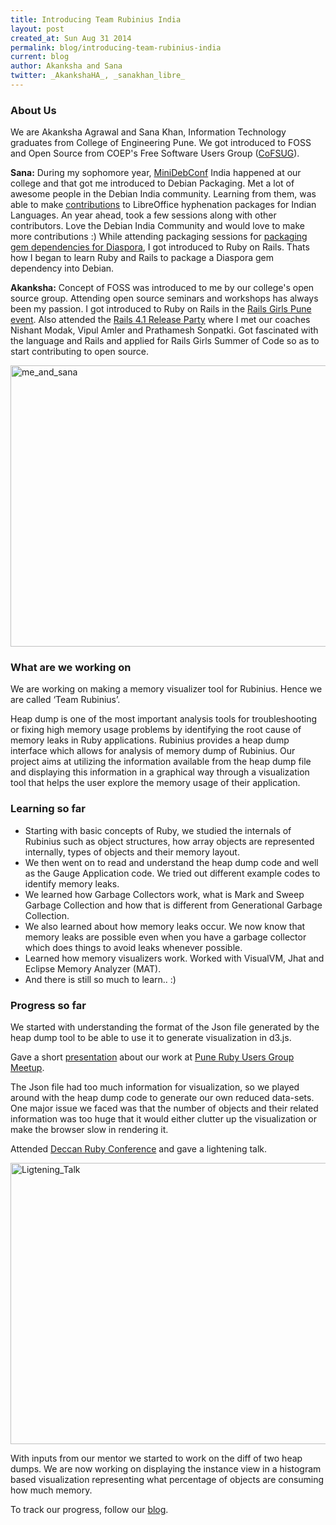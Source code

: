 ```yaml
---
title: Introducing Team Rubinius India
layout: post
created_at: Sun Aug 31 2014
permalink: blog/introducing-team-rubinius-india
current: blog
author: Akanksha and Sana
twitter: _AkankshaHA_, _sanakhan_libre_
---
```


### About Us

We are Akanksha Agrawal and Sana Khan, Information Technology graduates from College of Engineering Pune. We got introduced to FOSS and Open Source from COEP's Free Software Users Group ([CoFSUG](http://foss.coep.org.in/fosslab/cofsug.html)). 

**Sana:** During my sophomore year, [MiniDebConf](https://wiki.debian.org/DebianIndia/MiniDebConf2010) India happened at our college and that got me introduced to Debian Packaging. Met a lot of awesome people in the Debian India community. Learning from them, was able to make [contributions](https://qa.debian.org/developer.php?login=sanakhan2011@gmail.com) to LibreOffice hyphenation packages for Indian Languages. An year ahead, took a few sessions along with other contributors. Love the Debian India Community and would love to make more contributions :) While attending packaging sessions for [packaging gem dependencies for Diaspora](https://wiki.debian.org/Diaspora/Packaging/Sessions), I got introduced to Ruby on Rails. Thats how I began to learn Ruby and Rails to package a Diaspora gem dependency into Debian.

**Akanksha:** Concept of FOSS was introduced to me by our college's open source group. Attending open source seminars and workshops has always been my passion. I got introduced to Ruby on Rails in the [Rails Girls Pune event](http://blog.joshsoftware.com/2013/08/30/railsgirls-pune-the-gold-and-the-beautiful/). Also attended the [Rails 4.1 Release Party](https://twitter.com/vipulnsward/status/459971085128040448/photo/1) where I met our coaches Nishant Modak, Vipul Amler and Prathamesh Sonpatki. Got fascinated with the language and Rails and applied for Rails Girls Summer of Code so as to start contributing to open source. 

<img src="https://cloud.githubusercontent.com/assets/2115379/4102379/a91b12dc-3126-11e4-97c2-72be345214be.JPG" alt="me_and_sana" height="450" width="600">

### What are we working on

We are working on making a memory visualizer tool for Rubinius. Hence we are called ‘Team Rubinius’. 

Heap dump is one of the most important analysis tools for troubleshooting or fixing high memory usage problems by identifying the root cause of memory leaks in Ruby applications. Rubinius provides a heap dump interface which allows for analysis of memory dump of Rubinius. Our project aims at utilizing the information available from the heap dump file and displaying this information in a graphical way through a visualization tool that helps the user explore the memory usage of their application. 

### Learning so far

* Starting with basic concepts of Ruby, we studied the internals of Rubinius such as object structures, how array objects are represented internally, types of objects and their memory layout.
* We then went on to read and understand the heap dump code and well as the Gauge Application code. We tried out different example codes to identify memory leaks.
* We learned how Garbage Collectors work, what is Mark and Sweep Garbage Collection and how that is different from Generational Garbage Collection.
* We also learned about how memory leaks occur. We now know that memory leaks are possible even when you have a garbage collector which does things to avoid leaks whenever possible. 
* Learned how memory visualizers work. Worked with VisualVM, Jhat and Eclipse Memory Analyzer (MAT).
* And there is still so much to learn.. :)

### Progress so far

We started with understanding the format of the Json file generated by the heap dump tool to be able to use it to generate visualization in d3.js. 

Gave a short [presentation](http://www.slideshare.net/akankshaaha/prug-rubinius-presentation) about our work at [Pune Ruby Users Group Meetup](http://www.meetup.com/PuneRailsMeetup/events/192782212/).

The Json file had too much information for visualization, so we played around with the heap dump code to generate our own reduced data-sets. One major issue we faced was that the number of objects and their related information was too huge that it would either clutter up the visualization or make the browser slow in rendering it. 

Attended [Deccan Ruby Conference](http://www.deccanrubyconf.org/) and gave a lightening talk.

<img src="https://cloud.githubusercontent.com/assets/2115379/4102383/ca4300dc-3126-11e4-9a0b-017ff06a72aa.jpg" alt="Ligtening_Talk" height="450" width="600">

With inputs from our mentor we started to work on the diff of two heap dumps. We are now working on displaying the instance view in a histogram based visualization representing what percentage of objects are consuming how much memory.

To track our progress, follow our [blog](http://teamrubiniusrgsoc14.blogspot.in/).  


